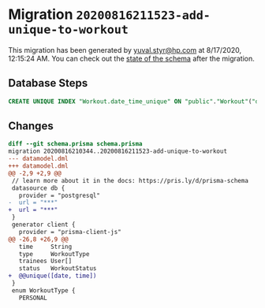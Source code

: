 # Migration `20200816211523-add-unique-to-workout`

This migration has been generated by yuval.styr@hp.com at 8/17/2020, 12:15:24 AM.
You can check out the [state of the schema](./schema.prisma) after the migration.

## Database Steps

```sql
CREATE UNIQUE INDEX "Workout.date_time_unique" ON "public"."Workout"("date","time")
```

## Changes

```diff
diff --git schema.prisma schema.prisma
migration 20200816210344..20200816211523-add-unique-to-workout
--- datamodel.dml
+++ datamodel.dml
@@ -2,9 +2,9 @@
 // learn more about it in the docs: https://pris.ly/d/prisma-schema
 datasource db {
   provider = "postgresql"
-  url = "***"
+  url = "***"
 }
 generator client {
   provider = "prisma-client-js"
@@ -26,8 +26,9 @@
   time     String
   type     WorkoutType
   trainees User[]
   status   WorkoutStatus
+  @@unique([date, time])
 }
 enum WorkoutType {
   PERSONAL
```



